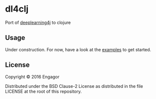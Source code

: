 # dl4clj

Port of [deeplearning4j](https://github.com/deeplearning4j/) to clojure

## Usage

Under construction. For now, have a look at the [examples](https://github.com/engagor/dl4clj/src/dl4clj/examples/) to get started.

## License

Copyright © 2016 Engagor

Distributed under the BSD Clause-2 License as distributed in the file LICENSE at the root of this repository.